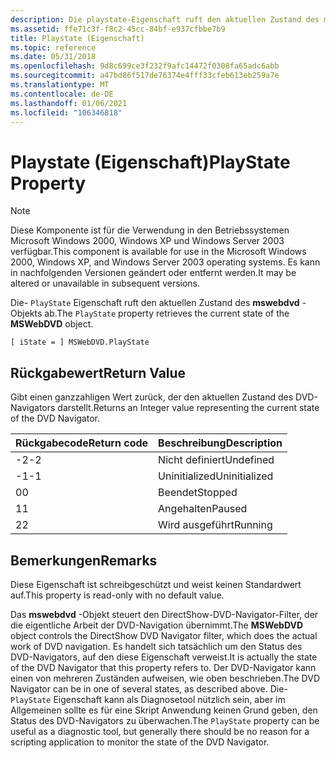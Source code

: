 ```yaml
---
description: Die playstate-Eigenschaft ruft den aktuellen Zustand des mswebdvd-Objekts ab.
ms.assetid: ffe71c3f-f8c2-45cc-84bf-e937cfbbe7b9
title: Playstate (Eigenschaft)
ms.topic: reference
ms.date: 05/31/2018
ms.openlocfilehash: 9d8c699ce3f232f9afc14472f0308fa65adc6abb
ms.sourcegitcommit: a47bd86f517de76374e4fff33cfeb613eb259a7e
ms.translationtype: MT
ms.contentlocale: de-DE
ms.lasthandoff: 01/06/2021
ms.locfileid: "106346818"
---
```

# <a name="playstate-property"></a><span data-ttu-id="ab65e-103">Playstate (Eigenschaft)</span><span class="sxs-lookup"><span data-stu-id="ab65e-103">PlayState Property</span></span>

> [!Note]  
> <span data-ttu-id="ab65e-104">Diese Komponente ist für die Verwendung in den Betriebssystemen Microsoft Windows 2000, Windows XP und Windows Server 2003 verfügbar.</span><span class="sxs-lookup"><span data-stu-id="ab65e-104">This component is available for use in the Microsoft Windows 2000, Windows XP, and Windows Server 2003 operating systems.</span></span> <span data-ttu-id="ab65e-105">Es kann in nachfolgenden Versionen geändert oder entfernt werden.</span><span class="sxs-lookup"><span data-stu-id="ab65e-105">It may be altered or unavailable in subsequent versions.</span></span>

 

<span data-ttu-id="ab65e-106">Die- `PlayState` Eigenschaft ruft den aktuellen Zustand des **mswebdvd** -Objekts ab.</span><span class="sxs-lookup"><span data-stu-id="ab65e-106">The `PlayState` property retrieves the current state of the **MSWebDVD** object.</span></span>

``` syntax
[ iState = ] MSWebDVD.PlayState
```

## <a name="return-value"></a><span data-ttu-id="ab65e-107">Rückgabewert</span><span class="sxs-lookup"><span data-stu-id="ab65e-107">Return Value</span></span>

<span data-ttu-id="ab65e-108">Gibt einen ganzzahligen Wert zurück, der den aktuellen Zustand des DVD-Navigators darstellt.</span><span class="sxs-lookup"><span data-stu-id="ab65e-108">Returns an Integer value representing the current state of the DVD Navigator.</span></span>



| <span data-ttu-id="ab65e-109">Rückgabecode</span><span class="sxs-lookup"><span data-stu-id="ab65e-109">Return code</span></span> | <span data-ttu-id="ab65e-110">Beschreibung</span><span class="sxs-lookup"><span data-stu-id="ab65e-110">Description</span></span>   |
|-------------|---------------|
| <span data-ttu-id="ab65e-111">-2</span><span class="sxs-lookup"><span data-stu-id="ab65e-111">-2</span></span>          | <span data-ttu-id="ab65e-112">Nicht definiert</span><span class="sxs-lookup"><span data-stu-id="ab65e-112">Undefined</span></span>     |
| <span data-ttu-id="ab65e-113">-1</span><span class="sxs-lookup"><span data-stu-id="ab65e-113">-1</span></span>          | <span data-ttu-id="ab65e-114">Uninitialized</span><span class="sxs-lookup"><span data-stu-id="ab65e-114">Uninitialized</span></span> |
| <span data-ttu-id="ab65e-115">0</span><span class="sxs-lookup"><span data-stu-id="ab65e-115">0</span></span>           | <span data-ttu-id="ab65e-116">Beendet</span><span class="sxs-lookup"><span data-stu-id="ab65e-116">Stopped</span></span>       |
| <span data-ttu-id="ab65e-117">1</span><span class="sxs-lookup"><span data-stu-id="ab65e-117">1</span></span>           | <span data-ttu-id="ab65e-118">Angehalten</span><span class="sxs-lookup"><span data-stu-id="ab65e-118">Paused</span></span>        |
| <span data-ttu-id="ab65e-119">2</span><span class="sxs-lookup"><span data-stu-id="ab65e-119">2</span></span>           | <span data-ttu-id="ab65e-120">Wird ausgeführt</span><span class="sxs-lookup"><span data-stu-id="ab65e-120">Running</span></span>       |



 

## <a name="remarks"></a><span data-ttu-id="ab65e-121">Bemerkungen</span><span class="sxs-lookup"><span data-stu-id="ab65e-121">Remarks</span></span>

<span data-ttu-id="ab65e-122">Diese Eigenschaft ist schreibgeschützt und weist keinen Standardwert auf.</span><span class="sxs-lookup"><span data-stu-id="ab65e-122">This property is read-only with no default value.</span></span>

<span data-ttu-id="ab65e-123">Das **mswebdvd** -Objekt steuert den DirectShow-DVD-Navigator-Filter, der die eigentliche Arbeit der DVD-Navigation übernimmt.</span><span class="sxs-lookup"><span data-stu-id="ab65e-123">The **MSWebDVD** object controls the DirectShow DVD Navigator filter, which does the actual work of DVD navigation.</span></span> <span data-ttu-id="ab65e-124">Es handelt sich tatsächlich um den Status des DVD-Navigators, auf den diese Eigenschaft verweist.</span><span class="sxs-lookup"><span data-stu-id="ab65e-124">It is actually the state of the DVD Navigator that this property refers to.</span></span> <span data-ttu-id="ab65e-125">Der DVD-Navigator kann einen von mehreren Zuständen aufweisen, wie oben beschrieben.</span><span class="sxs-lookup"><span data-stu-id="ab65e-125">The DVD Navigator can be in one of several states, as described above.</span></span> <span data-ttu-id="ab65e-126">Die- `PlayState` Eigenschaft kann als Diagnosetool nützlich sein, aber im Allgemeinen sollte es für eine Skript Anwendung keinen Grund geben, den Status des DVD-Navigators zu überwachen.</span><span class="sxs-lookup"><span data-stu-id="ab65e-126">The `PlayState` property can be useful as a diagnostic tool, but generally there should be no reason for a scripting application to monitor the state of the DVD Navigator.</span></span>

 

 



